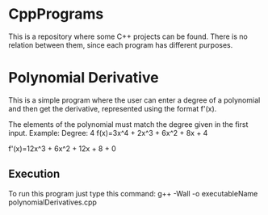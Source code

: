 # CppPrograms
This is a repository where some C++ projects can be found. There is no relation
between them, since each program has different purposes.

# Polynomial Derivative
This is a simple program where the user can enter a degree of a polynomial and 
then get the derivative, represented using the format f'(x). 

The elements of the polynomial must match the degree given in the first input.
Example: 
Degree: 4
f(x)=3x^4 + 2x^3 + 6x^2 + 8x + 4

f'(x)=12x^3 + 6x^2 + 12x + 8 + 0

## Execution
To run this program just type this command:
g++ -Wall -o executableName polynomialDerivatives.cpp

